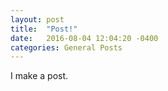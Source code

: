```yaml
---
layout: post
title:  "Post!"
date:   2016-08-04 12:04:20 -0400
categories: General Posts
---
```

I make a post.

[jekyll-docs]: http://jekyllrb.com/docs/home
[jekyll-gh]:   https://github.com/jekyll/jekyll
[jekyll-talk]: https://talk.jekyllrb.com/

